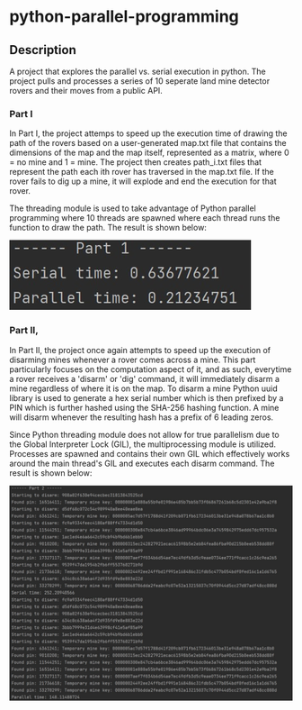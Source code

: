 # python-parallel-programming

## Description

A project that explores the parallel vs. serial execution in python. The project pulls and processes a series of 10 seperate land mine detector rovers 
and their moves from a public API.  

### Part I

In Part I, the project attemps to speed up the execution time of drawing the path of the rovers based on a user-generated map.txt file that contains the dimensions
of the map and the map itself, represented as a matrix, where 0 = no mine and 1 = mine. The project then creates path_i.txt files that represent the path each
ith rover has traversed in the map.txt file. If the rover fails to dig up a mine, it will explode and end the execution for that rover.

The threading module is used to take advantage of Python parallel programming where 10 threads are spawned where each thread runs the function to draw the path.
The result is shown below:

![](Part_I_result.jpg)

### Part II, 

In Part II, the project once again attempts to speed up the execution of disarming mines whenever a rover comes across a mine. This part particularly focuses on
the computation aspect of it, and as such, everytime a rover receives a 'disarm' or 'dig' command, it will immediately disarm a mine regardless of where
it is on the map. To disarm a mine Python uuid library is used to generate a hex serial number which is then prefixed by a PIN which is further hashed using the 
SHA-256 hashing function. A mine will disarm whenever the resulting hash has a prefix of 6 leading zeros.

Since Python threading module does not allow for true parallelism due to the Global Interpreter Lock (GIL), the multiprocessing module is utilized. Processes are spawned
and contains their own GIL which effectively works around the main thread's GIL and executes each disarm command.
The result is shown below:

![](Part_II_result.jpg)
